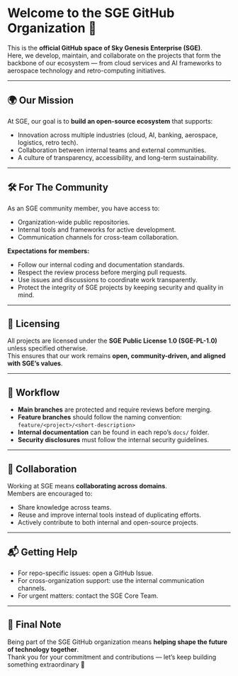# Welcome to the SGE GitHub Organization 🚀

This is the **official GitHub space of Sky Genesis Enterprise (SGE)**.  
Here, we develop, maintain, and collaborate on the projects that form the backbone of our ecosystem — from cloud services and AI frameworks to aerospace technology and retro-computing initiatives.  

---

## 🌍 Our Mission

At SGE, our goal is to **build an open-source ecosystem** that supports:
- Innovation across multiple industries (cloud, AI, banking, aerospace, logistics, retro tech).  
- Collaboration between internal teams and external communities.  
- A culture of transparency, accessibility, and long-term sustainability.  

---

## 🛠️ For The Community

As an SGE community member, you have access to:
- Organization-wide public repositories.
- Internal tools and frameworks for active development.  
- Communication channels for cross-team collaboration.  

**Expectations for members:**
- Follow our internal coding and documentation standards.  
- Respect the review process before merging pull requests.  
- Use issues and discussions to coordinate work transparently.  
- Protect the integrity of SGE projects by keeping security and quality in mind.  

---

## 📜 Licensing

All projects are licensed under the **SGE Public License 1.0 (SGE-PL-1.0)** unless specified otherwise.  
This ensures that our work remains **open, community-driven, and aligned with SGE’s values**.  

---

## 🚦 Workflow

- **Main branches** are protected and require reviews before merging.  
- **Feature branches** should follow the naming convention:  
  `feature/<project>/<short-description>`  
- **Internal documentation** can be found in each repo’s `docs/` folder.  
- **Security disclosures** must follow the internal security guidelines.  

---

## 🤝 Collaboration

Working at SGE means **collaborating across domains**.  
Members are encouraged to:
- Share knowledge across teams.  
- Reuse and improve internal tools instead of duplicating efforts.  
- Actively contribute to both internal and open-source projects.  

---

## 📬 Getting Help

- For repo-specific issues: open a GitHub Issue.  
- For cross-organization support: use the internal communication channels.  
- For urgent matters: contact the SGE Core Team.  

---

## 🌟 Final Note

Being part of the SGE GitHub organization means **helping shape the future of technology together**.  
Thank you for your commitment and contributions — let’s keep building something extraordinary 🚀

